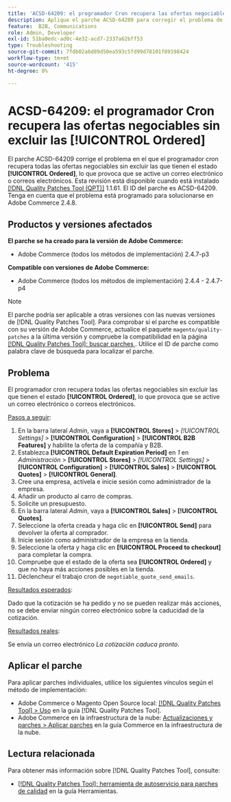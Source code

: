 ```yaml
---
title: 'ACSD-64209: el programador Cron recupera las ofertas negociables sin excluir las [!UICONTROL Ordered]'
description: Aplique el parche ACSD-64209 para corregir el problema de Adobe Commerce en el que el programador cron recupera todas las ofertas negociables sin excluir las que tienen el estado [!UICONTROL Ordered], lo que provoca que se active un correo electrónico o correos electrónicos.
feature:  B2B, Communications
role: Admin, Developer
exl-id: 51ba0edc-ad0c-4e32-acd7-2337a62bff53
type: Troubleshooting
source-git-commit: 7fdb02a6d89d50ea593c5fd99d78101f89198424
workflow-type: tm+mt
source-wordcount: '415'
ht-degree: 0%

---
```


# ACSD-64209: el programador Cron recupera las ofertas negociables sin excluir las [!UICONTROL Ordered]

El parche ACSD-64209 corrige el problema en el que el programador cron recupera todas las ofertas negociables sin excluir las que tienen el estado **[!UICONTROL Ordered]**, lo que provoca que se active un correo electrónico o correos electrónicos. Esta revisión está disponible cuando está instalado [[!DNL Quality Patches Tool (QPT)]](/help/tools/quality-patches-tool/quality-patches-tool-to-self-serve-quality-patches.md) 1.1.61. El ID del parche es ACSD-64209. Tenga en cuenta que el problema está programado para solucionarse en Adobe Commerce 2.4.8.

## Productos y versiones afectados

**El parche se ha creado para la versión de Adobe Commerce:**

* Adobe Commerce (todos los métodos de implementación) 2.4.7-p3

**Compatible con versiones de Adobe Commerce:**

* Adobe Commerce (todos los métodos de implementación) 2.4.4 - 2.4.7-p4

>[!NOTE]
>
>El parche podría ser aplicable a otras versiones con las nuevas versiones de [!DNL Quality Patches Tool]. Para comprobar si el parche es compatible con su versión de Adobe Commerce, actualice el paquete `magento/quality-patches` a la última versión y compruebe la compatibilidad en la página [[!DNL Quality Patches Tool]: buscar parches ](https://experienceleague.adobe.com/tools/commerce-quality-patches/index.html). Utilice el ID de parche como palabra clave de búsqueda para localizar el parche.

## Problema

El programador cron recupera todas las ofertas negociables sin excluir las que tienen el estado **[!UICONTROL Ordered]**, lo que provoca que se active un correo electrónico o correos electrónicos.

<u>Pasos a seguir</u>:


1. En la barra lateral *Admin*, vaya a **[!UICONTROL Stores]** > *[!UICONTROL Settings]* > **[!UICONTROL Configuration]** > **[!UICONTROL B2B Features]** y habilite la oferta de la compañía y B2B.
1. Establezca **[!UICONTROL Default Expiration Period]** en *1* en *Administración* > **[!UICONTROL Stores]** > *[!UICONTROL Settings]* > **[!UICONTROL Configuration]** > **[!UICONTROL Sales]** > **[!UICONTROL Quotes]** > **[!UICONTROL General]**.
1. Cree una empresa, actívela e inicie sesión como administrador de la empresa.
1. Añadir un producto al carro de compras.
1. Solicite un presupuesto.
1. En la barra lateral *Admin*, vaya a **[!UICONTROL Sales]** > **[!UICONTROL Quotes]**.
1. Seleccione la oferta creada y haga clic en **[!UICONTROL Send]** para devolver la oferta al comprador.
1. Inicie sesión como administrador de la empresa en la tienda.
1. Seleccione la oferta y haga clic en **[!UICONTROL Proceed to checkout]** para completar la compra.
1. Compruebe que el estado de la oferta sea **[!UICONTROL Ordered]** y que no haya más acciones posibles en la tienda.
1. Déclencheur el trabajo cron de `negotiable_quote_send_emails`.


<u>Resultados esperados</u>:

Dado que la cotización se ha pedido y no se pueden realizar más acciones, no se debe enviar ningún correo electrónico sobre la caducidad de la cotización.

<u>Resultados reales</u>:

Se envía un correo electrónico *La cotización caduca pronto*.

## Aplicar el parche

Para aplicar parches individuales, utilice los siguientes vínculos según el método de implementación:

* Adobe Commerce o Magento Open Source local: [[!DNL Quality Patches Tool] > Uso](/help/tools/quality-patches-tool/usage.md) en la guía [!DNL Quality Patches Tool].
* Adobe Commerce en la infraestructura de la nube: [Actualizaciones y parches > Aplicar parches](https://experienceleague.adobe.com/docs/commerce-cloud-service/user-guide/develop/upgrade/apply-patches.html) en la guía Commerce en la infraestructura de la nube.

## Lectura relacionada

Para obtener más información sobre [!DNL Quality Patches Tool], consulte:

* [[!DNL Quality Patches Tool]: herramienta de autoservicio para parches de calidad](/help/tools/quality-patches-tool/quality-patches-tool-to-self-serve-quality-patches.md) en la guía Herramientas.
